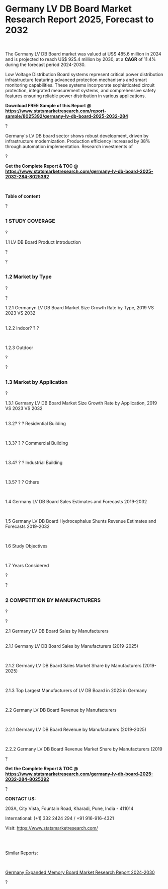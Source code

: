 <h1>Germany LV DB Board Market Research Report 2025, Forecast to 2032</h1><br/><p>The Germany LV DB Board market was valued at US$ 485.6 million in 2024 and is projected to reach US$ 925.4 million by 2030, at a <strong>CAGR</strong> of 11.4% during the forecast period 2024-2030.</p>
 
 
 
 <p>Low Voltage Distribution Board systems represent critical power distribution infrastructure featuring advanced protection mechanisms and smart monitoring capabilities. These systems incorporate sophisticated circuit protection, integrated measurement systems, and comprehensive safety features ensuring reliable power distribution in various applications.</p>
 
 
 
 <div><b>Download FREE Sample of this Report @ <a href="https://www.statsmarketresearch.com/download-free-sample/8025392/germany-lv-db-board-2025-2032-284">https://www.statsmarketresearch.com/report-sample/8025392/germany-lv-db-board-2025-2032-284</a></b></div>
 
 
 
 <p>? </p>
 
 
 
 <p>Germany&#39;s LV DB board sector shows robust development, driven by infrastructure modernization. Production efficiency increased by 38% through automation implementation. Research investments of</p>
 
 
 
 <p>? </p>
 
 
 
 <div><b>Get the Complete Report & TOC @ <a href="https://www.statsmarketresearch.com/germany-lv-db-board-2025-2032-284-8025392">https://www.statsmarketresearch.com/germany-lv-db-board-2025-2032-284-8025392</a></b></div>
 
 
 
 <p><br />
 
 <b>Table of content</b></p>
 
 
 
 <p>? </p>
 
 
 
 <h2><span style="font-size:16px"><strong>1 STUDY COVERAGE</strong></span></h2>
 
 
 
 <p>? </p>
 
 
 
 <p>1.1 LV DB Board Product Introduction</p>
 
 
 
 <p>? </p>
 
 
 
 <p>? </p>
 
 
 
 <h2><span style="font-size:16px"><strong>1.2 Market by Type</strong></span></h2>
 
 
 
 <p>? </p>
 
 
 
 <p>? </p>
 
 
 
 <p>1.2.1 Germanyn LV DB Board Market Size Growth Rate by Type, 2019 VS 2023 VS 2032<br />
 
 <br />
 
 1.2.2 Indoor? ? ? <br />
 
 <br />
 
 1.2.3 Outdoor<br />
 
 ? </p>
 
 
 
 <p>? </p>
 
 
 
 <h2><span style="font-size:16px"><strong>1.3 Market by Application</strong></span></h2>
 
 
 
 <p>? </p>
 
 
 
 <p>1.3.1 Germany LV DB Board Market Size Growth Rate by Application, 2019 VS 2023 VS 2032<br />
 
 <br />
 
 1.3.2? ? ? Residential Building<br />
 
 <br />
 
 1.3.3? ? ? Commercial Building<br />
 
 <br />
 
 1.3.4? ? ? Industrial Building<br />
 
 <br />
 
 1.3.5? ? ? Others<br />
 
 <br />
 
 1.4 Germany LV DB Board Sales Estimates and Forecasts 2019-2032<br />
 
 <br />
 
 1.5 Germany LV DB Board Hydrocephalus Shunts Revenue Estimates and Forecasts 2019-2032<br />
 
 <br />
 
 1.6 Study Objectives<br />
 
 <br />
 
 1.7 Years Considered</p>
 
 
 
 <p>? </p>
 
 
 
 <p>? </p>
 
 
 
 <h2><span style="font-size:16px"><strong>2 COMPETITION BY MANUFACTURERS</strong></span></h2>
 
 
 
 <p>? </p>
 
 
 
 <p>? </p>
 
 
 
 <p>2.1 Germany LV DB Board Sales by Manufacturers<br />
 
 <br />
 
 2.1.1 Germany LV DB Board Sales by Manufacturers (2019-2025)<br />
 
 <br />
 
 2.1.2 Germany LV DB Board Sales Market Share by Manufacturers (2019-2025)<br />
 
 <br />
 
 2.1.3 Top Largest Manufacturers of LV DB Board in 2023 in Germany<br />
 
 <br />
 
 2.2 Germany LV DB Board Revenue by Manufacturers<br />
 
 <br />
 
 2.2.1 Germany LV DB Board Revenue by Manufacturers (2019-2025)<br />
 
 <br />
 
 2.2.2 Germany LV DB Board Revenue Market Share by Manufacturers (2019</p>
 
 
 
 <p>? </p>
 
 
 
 <div><b>Get the Complete Report & TOC @ <a href="https://www.statsmarketresearch.com/germany-lv-db-board-2025-2032-284-8025392">https://www.statsmarketresearch.com/germany-lv-db-board-2025-2032-284-8025392</a></b></div>
 
 
 
 <p>? </p>
 
 
 
 <p><b>CONTACT US:</b><br />
 
 203A, City Vista, Fountain Road, Kharadi, Pune, India - 411014<br />
 
 International: (+1) 332 2424 294 / +91 916-916-4321<br />
 
 Visit: <a href="https://www.statsmarketresearch.com/">https://www.statsmarketresearch.com/</a><br />
 
 <br />
 
 <br />
 
 Similar Reports:<br />
 
 <br />
 
 <a href="https://www.statsmarketresearch.com/germany-exped-memory-board-2024-2030-37-8013337">Germany Expanded Memory Board Market Research Report 2024-2030</a><br />
 
 ? </p>